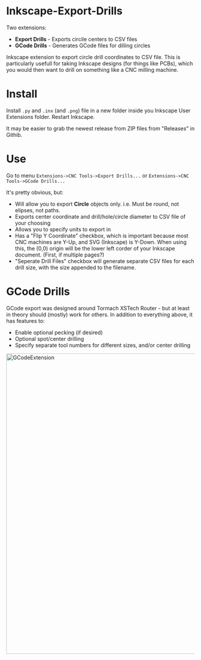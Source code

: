 # Inkscape-Export-Drills
Two extensions:
* **Export Drills** -  Exports circile centers to CSV files
* **GCode Drills** - Generates GCode files for dilling circles

Inkscape extension to export circle drill coordinates to CSV file. This is particularly usefull for taking Inkscape designs (for things like PCBs), which you would then want to drill on something like a CNC milling machine.

# Install

Install `.py` and `.inx` (and `.png`) file in a new folder inside you Inkscape User Extensions folder. Restart Inkscape. 

It may be easier to grab the newest release from ZIP files from "Releases" in Githib.

# Use
Go to menu `Extensions->CNC Tools->Export Drills...` or `Extensions->CNC Tools->GCode Drills...`

It's pretty obvious, but:

* Will allow you to export **Circle** objects only. i.e. Must be round, not elipses, not paths.
* Exports center coordinate and drill/hole/circle diameter to CSV file of your choosing
* Allows you to specify units to export in
* Has a "Flip Y Coordinate" checkbox, which is important because most CNC machines are Y-Up, and SVG (Inkscape) is Y-Down. When using this, the (0,0) origin will be the lower left corder of your Inkscape document. (First, if multiple pages?)
* "Seperate Drill Files" checkbox will generate separate CSV files for each drill size, with the size appended to the filename.
 
# GCode Drills
GCode export was designed around Tormach XSTech Router - but at least in theory should (mostly) work for others. In addition to everything above, it has features to:

* Enable optional pecking (if desired)
* Optional spot/center drilling
* Specify separate tool numbers for different sizes, and/or center drilling


<img width="774" height="804" alt="GCodeExtension" src="https://github.com/user-attachments/assets/926e72ba-3ce4-4f1c-92a6-14a86851791c" />
